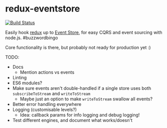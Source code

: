 # redux-eventstore
[![Build Status](https://snap-ci.com/camjackson/redux-eventstore/branch/master/build_image)](https://snap-ci.com/camjackson/redux-eventstore/branch/master)

Easily hook [redux](redux.js.org) up to [Event Store](https://geteventstore.com/), for easy CQRS and event sourcing with node.js. #buzzwordbingo

Core functionality is there, but probably not ready for production yet :)

TODO:
  - Docs
    - Mention actions vs events
  - Linting
  - ES6 modules?
  - Make sure events aren't double-handled if a single store uses both `subscribeToStream` and `writeToStream`
     - Maybe just an option to make `writeToStream` swallow all events?
  - Better error handling everywhere
  - Logging (customisable levels?)
    - Idea: callback params for info logging and debug logging!
  - Test different engines, and document what works/doesn't
